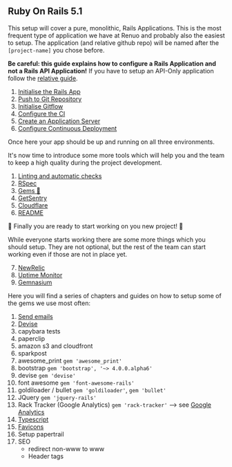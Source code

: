 ## Ruby On Rails 5.1

This setup will cover a pure, monolithic, Rails Applications.
This is the most frequent type of application we have at Renuo and probably also the easiest to setup.
The application (and relative github repo) will be named after the `[project-name]` you chose before.

**Be careful: this guide explains how to configure a Rails Application and not a Rails API Application!**
If you have to setup an API-Only application follow the [relative guide](../ruby_on_rails_api/README.md).

1. [Initialise the Rails App](app_initialisation.md)
1. [Push to Git Repository](first_git_push.md)
1. [Initialise Gitflow](initialise_gitflow.md)
1. [Configure the CI](configure_ci.md)
1. [Create an Application Server](create_application_server.md)
1. [Configure Continuous Deployment](configure_cd.md)

Once here your app should be up and running on all three environments.

It's now time to introduce some more tools which will help you and the team to keep a high quality during the project development.

1. [Linting and automatic checks](linting_and_automatic_check.md)
2. [RSpec](rspec.md)
3. [Gems :gem:](../suggested_gems.md)
4. [GetSentry](getsentry.md)
5. [Cloudflare](cloudflare.md)
6. [README](compile_readme.md)

:tada: Finally you are ready to start working on you new project! :tada:

While everyone starts working there are some more things which you should setup.
They are not optional, but the rest of the team can start working even if those are not in place yet.

7. [NewRelic](newrelic.md)
7. [Uptime Monitor](uptime.md)
7. [Gemnasium](gemnasium.md)


Here you will find a series of chapters and guides on how to setup some of the gems we use most often:

1. [Send emails](send_emails.md)
2. [Devise](devise.md)
3. capybara tests
4. paperclip
5. amazon s3 and cloudfront
6. sparkpost
7. awesome_print `gem 'awesome_print'`
8. bootstrap `gem 'bootstrap', '~> 4.0.0.alpha6'`
9. devise `gem 'devise'`
10. font awesome `gem 'font-awesome-rails'`
11. goldiloader / bullet `gem 'goldiloader'`, `gem 'bullet'`
12. JQuery `gem 'jquery-rails'`
13. Rack Tracker (Google Analytics) `gem 'rack-tracker'` --> see [Google Analytics](../google_analytics.md)
14. [Typescript](https://github.com/typescript-ruby/typescript-rails)
15. [Favicons](favicons.md)
16. Setup papertrail
17. SEO
    * redirect non-www to www
    * Header tags
